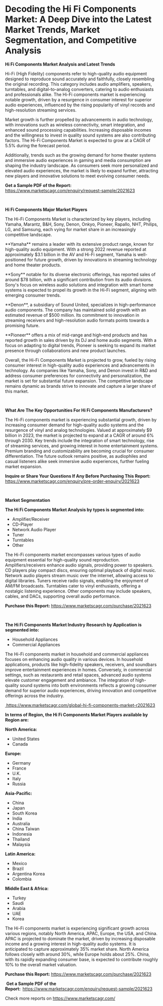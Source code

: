 <p><h1>Decoding the Hi Fi Components Market: A Deep Dive into the Latest Market Trends, Market Segmentation, and Competitive Analysis</h1></p><p><strong>Hi Fi Components Market Analysis and Latest Trends</strong></p>
<p><p>Hi-Fi (High Fidelity) components refer to high-quality audio equipment designed to reproduce sound accurately and faithfully, closely resembling the original recording. This category includes audio amplifiers, speakers, turntables, and digital-to-analog converters, catering to audio enthusiasts and professionals alike. The Hi-Fi components market is experiencing notable growth, driven by a resurgence in consumer interest for superior audio experiences, influenced by the rising popularity of vinyl records and high-resolution streaming services.</p><p>Market growth is further propelled by advancements in audio technology, with innovations such as wireless connectivity, smart integration, and enhanced sound processing capabilities. Increasing disposable incomes and the willingness to invest in quality sound systems are also contributing factors. The Hi-Fi Components Market is expected to grow at a CAGR of 5.5% during the forecast period. </p><p>Additionally, trends such as the growing demand for home theater systems and immersive audio experiences in gaming and media consumption are shaping the industry landscape. As consumers seek more personalized and elevated audio experiences, the market is likely to expand further, attracting new players and innovative solutions to meet evolving consumer needs.</p></p>
<p><strong>Get a Sample PDF of the Report:&nbsp;</strong> <a href="https://www.marketscagr.com/enquiry/request-sample/2021623?utm_campaign=3448&utm_medium=2&utm_source=Github&utm_content=ia&utm_term=06042025&utm_id=hi-fi-components">https://www.marketscagr.com/enquiry/request-sample/2021623</a></p>
<p>&nbsp;</p>
<p><strong>Hi Fi Components Major Market Players</strong></p>
<p><p>The Hi-Fi Components Market is characterized by key players, including Yamaha, Marantz, B&H, Sony, Denon, Onkyo, Pioneer, Rapallo, NHT, Philips, LG, and Samsung, each vying for market share in an increasingly competitive landscape. </p><p>**Yamaha** remains a leader with its extensive product range, known for high-quality audio equipment. With a strong 2022 revenue reported at approximately $3.1 billion in the AV and Hi-Fi segment, Yamaha is well-positioned for future growth, driven by innovations in streaming technology and home theater products.</p><p>**Sony** notable for its diverse electronic offerings, has reported sales of around $78 billion, with a significant contribution from its audio divisions. Sony's focus on wireless audio solutions and integration with smart home systems is expected to propel its growth in the Hi-Fi segment, aligning with emerging consumer trends.</p><p>**Denon**, a subsidiary of Sound United, specializes in high-performance audio components. The company has maintained solid growth with an estimated revenue of $500 million. Its commitment to innovation in streaming receivers and high-resolution audio formats points towards a promising future.</p><p>**Pioneer** offers a mix of mid-range and high-end products and has reported growth in sales driven by its DJ and home audio segments. With a focus on adapting to digital trends, Pioneer is seeking to expand its market presence through collaborations and new product launches.</p><p>Overall, the Hi-Fi Components Market is projected to grow, fueled by rising consumer interest in high-quality audio experiences and advancements in technology. As companies like Yamaha, Sony, and Denon invest in R&D and address consumer preferences for connectivity and personalization, the market is set for substantial future expansion. The competitive landscape remains dynamic as brands strive to innovate and capture a larger share of this market.</p></p>
<p>&nbsp;</p>
<p><strong>What Are The Key Opportunities For Hi Fi Components Manufacturers?</strong></p>
<p><p>The Hi-Fi components market is experiencing substantial growth, driven by increasing consumer demand for high-quality audio systems and the resurgence of vinyl and analog technologies. Valued at approximately $9 billion in 2023, the market is projected to expand at a CAGR of around 6% through 2030. Key trends include the integration of smart technology, rise of streaming services, and growing interest in home entertainment systems. Premium branding and customizability are becoming crucial for consumer differentiation. The future outlook remains positive, as audiophiles and casual listeners alike seek immersive audio experiences, further fueling market expansion.</p></p>
<p><strong>Inquire or Share Your Questions If Any Before Purchasing This Report:</strong> <a href="https://www.marketscagr.com/enquiry/pre-order-enquiry/2021623?utm_campaign=3448&utm_medium=2&utm_source=Github&utm_content=ia&utm_term=06042025&utm_id=hi-fi-components">https://www.marketscagr.com/enquiry/pre-order-enquiry/2021623</a></p>
<p>&nbsp;</p>
<p><strong>Market Segmentation</strong></p>
<p><strong>The Hi Fi Components Market Analysis by types is segmented into:</strong></p>
<p><ul><li>Amplifier/Receiver</li><li>CD-Player</li><li>Network Audio Player</li><li>Tuner</li><li>Turntables</li><li>Other</li></ul></p>
<p><p>The Hi-Fi components market encompasses various types of audio equipment essential for high-quality sound reproduction. Amplifiers/receivers enhance audio signals, providing power to speakers. CD players play compact discs, ensuring optimal playback of digital music. Network audio players stream music over the internet, allowing access to digital libraries. Tuners receive radio signals, enabling the enjoyment of AM/FM broadcasts. Turntables cater to vinyl enthusiasts, offering a nostalgic listening experience. Other components may include speakers, cables, and DACs, supporting overall audio performance.</p></p>
<p><strong>Purchase this Report:&nbsp;</strong><a href="https://www.marketscagr.com/purchase/2021623?utm_campaign=3448&utm_medium=2&utm_source=Github&utm_content=ia&utm_term=06042025&utm_id=hi-fi-components">https://www.marketscagr.com/purchase/2021623</a></p>
<p>&nbsp;</p>
<p><strong>The Hi Fi Components Market Industry Research by Application is segmented into:</strong></p>
<p><ul><li>Household Appliances</li><li>Commercial Appliances</li></ul></p>
<p><p>The Hi-Fi components market in household and commercial appliances focuses on enhancing audio quality in various devices. In household applications, products like high-fidelity speakers, receivers, and soundbars improve entertainment experiences in homes. Conversely, in commercial settings, such as restaurants and retail spaces, advanced audio systems elevate customer engagement and ambiance. The integration of high-quality sound systems into both environments reflects a growing consumer demand for superior audio experiences, driving innovation and competitive offerings across the industry.</p></p>
<p><a href="https://www.marketscagr.com/global-hi-fi-components-market-r2021623?utm_campaign=3448&utm_medium=2&utm_source=Github&utm_content=ia&utm_term=06042025&utm_id=hi-fi-components">&nbsp;https://www.marketscagr.com/global-hi-fi-components-market-r2021623</a></p>
<p><strong>In terms of Region, the Hi Fi Components Market Players available by Region are:</strong></p>
<p>
    <p> <strong> North America: </strong>
        <ul>
            <li>United States</li>
            <li>Canada</li>
        </ul>
        </p> 
    <p> <strong> Europe: </strong>
        <ul>
            <li>Germany</li>
            <li>France</li>
            <li>U.K.</li>
            <li>Italy</li>
            <li>Russia</li>
        </ul>
        </p> 
    <p> <strong> Asia-Pacific: </strong>
        <ul>
            <li>China</li>
            <li>Japan</li>
            <li>South Korea</li>
            <li>India</li>
            <li>Australia</li>
            <li>China Taiwan</li>
            <li>Indonesia</li>
            <li>Thailand</li>
            <li>Malaysia</li>
        </ul>
        </p> 
    <p> <strong> Latin America: </strong>
        <ul>
            <li>Mexico</li>
            <li>Brazil</li>
            <li>Argentina Korea</li>
            <li>Colombia</li>
        </ul>
        </p> 
    <p> <strong> Middle East & Africa: </strong>
        <ul>
            <li>Turkey</li>
            <li>Saudi</li>
            <li>Arabia</li>
            <li>UAE</li>
            <li>Korea</li>
        </ul>
    </p>
    </p>
<p><p>The Hi-Fi components market is experiencing significant growth across various regions, notably North America, APAC, Europe, the USA, and China. APAC is projected to dominate the market, driven by increasing disposable income and a growing interest in high-quality audio systems. It is anticipated to capture approximately 35% market share. North America follows closely with around 30%, while Europe holds about 25%. China, with its rapidly expanding consumer base, is expected to contribute roughly 10% to the overall market valuation.</p></p>
<p><strong>Purchase this Report: </strong><a href="https://www.marketscagr.com/purchase/2021623?utm_campaign=3448&utm_medium=2&utm_source=Github&utm_content=ia&utm_term=06042025&utm_id=hi-fi-components">https://www.marketscagr.com/purchase/2021623</a></p>
<p>&nbsp;<strong>Get a Sample PDF of the Report:&nbsp;&nbsp;</strong><a href="https://www.marketscagr.com/enquiry/request-sample/2021623?utm_campaign=3448&utm_medium=2&utm_source=Github&utm_content=ia&utm_term=06042025&utm_id=hi-fi-components">https://www.marketscagr.com/enquiry/request-sample/2021623</a></p>
<p><strong></strong></p>
<p>Check more reports on <a href="https://www.marketscagr.com/?utm_campaign=3448&utm_medium=2&utm_source=Github&utm_content=ia&utm_term=06042025&utm_id=hi-fi-components">https://www.marketscagr.com/</a></p>